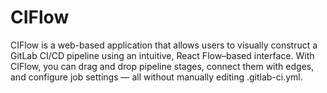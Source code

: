 # CIFlow
CIFlow is a web-based application that allows users to visually construct a GitLab CI/CD pipeline using an intuitive, React Flow–based interface. With CIFlow, you can drag and drop pipeline stages, connect them with edges, and configure job settings — all without manually editing .gitlab-ci.yml.